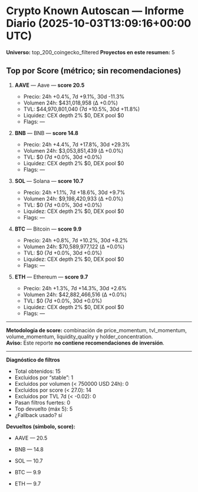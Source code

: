 # Crypto Known Autoscan — Informe Diario (2025-10-03T13:09:16+00:00 UTC)

**Universo:** top_200_coingecko_filtered
**Proyectos en este resumen:** 5

## Top por Score (métrico; sin recomendaciones)

1. **AAVE** — Aave — **score 20.5**
   - Precio: 24h +0.4%, 7d +9.1%, 30d -11.3%
   - Volumen 24h: $431,018,958 (Δ +0.0%)
   - TVL: $44,970,801,040 (7d +10.5%, 30d +11.8%)
   - Liquidez: CEX depth 2% $0, DEX pool $0
   - Flags: —

2. **BNB** — BNB — **score 14.8**
   - Precio: 24h +4.4%, 7d +17.8%, 30d +29.3%
   - Volumen 24h: $3,053,851,439 (Δ +0.0%)
   - TVL: $0 (7d +0.0%, 30d +0.0%)
   - Liquidez: CEX depth 2% $0, DEX pool $0
   - Flags: —

3. **SOL** — Solana — **score 10.7**
   - Precio: 24h +1.1%, 7d +18.6%, 30d +9.7%
   - Volumen 24h: $9,198,420,933 (Δ +0.0%)
   - TVL: $0 (7d +0.0%, 30d +0.0%)
   - Liquidez: CEX depth 2% $0, DEX pool $0
   - Flags: —

4. **BTC** — Bitcoin — **score 9.9**
   - Precio: 24h +0.8%, 7d +10.2%, 30d +8.2%
   - Volumen 24h: $70,589,977,122 (Δ +0.0%)
   - TVL: $0 (7d +0.0%, 30d +0.0%)
   - Liquidez: CEX depth 2% $0, DEX pool $0
   - Flags: —

5. **ETH** — Ethereum — **score 9.7**
   - Precio: 24h +1.3%, 7d +14.3%, 30d +2.6%
   - Volumen 24h: $42,882,466,516 (Δ +0.0%)
   - TVL: $0 (7d +0.0%, 30d +0.0%)
   - Liquidez: CEX depth 2% $0, DEX pool $0
   - Flags: —


---

**Metodología de score:** combinación de price_momentum, tvl_momentum, volume_momentum, liquidity_quality y holder_concentration.  
**Aviso:** Este reporte **no contiene recomendaciones de inversión**.


---
**Diagnóstico de filtros**

- Total obtenidos: 15
- Excluidos por “stable”: 1
- Excluidos por volumen (< 750000 USD 24h): 0
- Excluidos por score (< 27.0): 14
- Excluidos por TVL 7d (< -0.02): 0
- Pasan filtros fuertes: 0
- Top devuelto (máx 5): 5
- ¿Fallback usado? sí


**Devueltos (símbolo, score):**

- AAVE — 20.5

- BNB — 14.8

- SOL — 10.7

- BTC — 9.9

- ETH — 9.7


